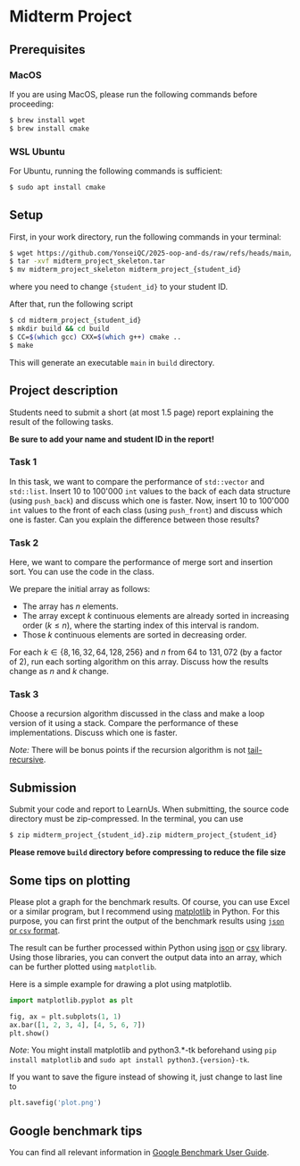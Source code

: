 # Midterm Project

## Prerequisites

### MacOS
If you are using MacOS, please run the following commands before proceeding:
```bash
$ brew install wget
$ brew install cmake
```

### WSL Ubuntu
For Ubuntu, running the following commands is sufficient:
```bash
$ sudo apt install cmake
```

## Setup
First, in your work directory, run the following commands in your terminal:
```bash
$ wget https://github.com/YonseiQC/2025-oop-and-ds/raw/refs/heads/main/week8/midterm_project_skeleton.tar
$ tar -xvf midterm_project_skeleton.tar
$ mv midterm_project_skeleton midterm_project_{student_id}
```
where you need to change `{student_id}` to your student ID.

After that, run the following script
```bash
$ cd midterm_project_{student_id}
$ mkdir build && cd build
$ CC=$(which gcc) CXX=$(which g++) cmake ..
$ make
```

This will generate an executable `main` in `build` directory.


## Project description

Students need to submit a short (at most 1.5 page) report explaining the result of the following tasks.

**Be sure to add your name and student ID in the report!**

### Task 1

In this task, we want to compare the performance of `std::vector` and `std::list`.
Insert 10 to 100'000 `int` values to the back of each data structure (using `push_back`) and discuss which one is faster.
Now, insert 10 to 100'000 `int` values to the front of each class (using `push_front`) and discuss which one is faster.
Can you explain the difference between those results?


### Task 2
Here, we want to compare the performance of merge sort and insertion sort.
You can use the code in the class.

We prepare the initial array as follows:

* The array has $n$ elements.
* The array except $k$ continuous elements are already sorted in increasing order ($k \leq n$), where the starting index of this interval is random.
* Those $k$ continuous elements are sorted in decreasing order.

For each $k\in\{8, 16, 32, 64, 128, 256\}$ and $n$ from $64$ to $131,072$ (by a factor of 2), run each sorting algorithm on this array.
Discuss how the results change as $n$ and $k$ change.

### Task 3

Choose a recursion algorithm discussed in the class and make a loop version of it using a stack.
Compare the performance of these implementations. Discuss which one is faster.

_Note:_ There will be bonus points if the recursion algorithm is not [tail-recursive](https://en.wikipedia.org/wiki/Tail_call).


## Submission
Submit your code and report to LearnUs. When submitting, the source code directory must be zip-compressed. In the terminal, you can use
```bash
$ zip midterm_project_{student_id}.zip midterm_project_{student_id}
```

**Please remove `build` directory before compressing to reduce the file size**

## Some tips on plotting

Please plot a graph for the benchmark results. Of course, you can use Excel or a similar program, but I recommend using [matplotlib](https://matplotlib.org/) in Python.
For this purpose, you can first print the output of the benchmark results using [`json` or `csv` format](https://github.com/google/benchmark/blob/main/docs/user_guide.md#output-formats).

The result can be further processed within Python using [json](https://docs.python.org/3/library/json.html) or [csv](https://docs.python.org/3/library/csv.html) library.
Using those libraries, you can convert the output data into an array, which can be further plotted using `matplotlib`.

Here is a simple example for drawing a plot using matplotlib.
```python
import matplotlib.pyplot as plt

fig, ax = plt.subplots(1, 1)
ax.bar([1, 2, 3, 4], [4, 5, 6, 7])
plt.show()
```

_Note_: You might install matplotlib and python3.*-tk beforehand using `pip install matplotlib` and `sudo apt install python3.{version}-tk`.

If you want to save the figure instead of showing it, just change to last line to
```python
plt.savefig('plot.png')
```

## Google benchmark tips
You can find all relevant information in [Google Benchmark User Guide](https://github.com/google/benchmark/blob/main/docs/user_guide.md).
